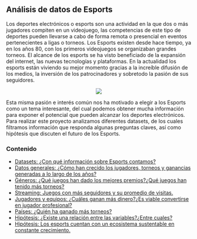 ## Análisis de datos de Esports

Los deportes electrónicos o esports son una actividad en la que dos o más jugadores compiten en un videojuego, las competencias de este tipo de deportes pueden llevarse a cabo de forma remota o presencial en eventos pertenecientes a ligas o torneos. Los Esports existen desde hace tiempo, ya en los años 80, con los primeros videojuegos se organizaban grandes torneos. El alcance de los esports se ha visto beneficiado de la expansión del internet, las nuevas tecnologías y plataformas. En la actualidad los esports están viviendo su mejor momento gracias a la increíble difusión de los medios, la inversión de los patrocinadores y sobretodo la pasión de sus seguidores. 

<p align="center">
<img src="../Imágenes/portada_definitiva.jpg">
</p>

Esta misma pasión e interés común nos ha motivado a elegir a los Esports como un tema interesante, del cual podemos obtener mucha información para exponer el potencial que pueden alcanzar los deportes electrónicos. Para realizar este proyecto analizamos diferentes datasets, de los cuales filtramos información que responda algunas preguntas claves, así como hipótesis que discuten el futuro de los Esports.

### Contenido
 - [Datasets: ¿Con qué información sobre Esports contamos?](Proyecto1/)  
 - [Datos generales: ¿Cómo han crecido los jugadores, torneos y ganancias generadas a lo largo de los años?](Proyecto2/) 
 - [Géneros: ¿Qué juegos han dado los mejores premios?¿Qué juegos han tenido más torneos?](Proyecto3/) 
 - [Streaming: Juegos con más seguidores y su promedio de visitas.](Proyecto4/)
 - [Jugadores y equipos: ¿Cuáles ganan más dinero?¿Es viable convertirse en jugador profesional?](Proyecto5/) 
 - [Países: ¿Quién ha ganado más torneos?](Proyecto6/) 
 - [Hipótesis: ¿Existe una relación entre las variables?¿Entre cuales?](Proyecto7/)
 - [Hipótesis: Los esports cuentan con un ecosistema sustentable en constante crecimiento.](Proyecto8/) 

